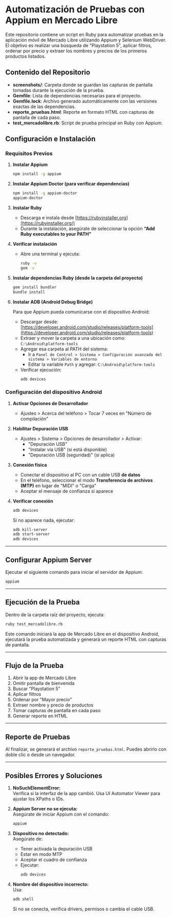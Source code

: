 
# Automatización de Pruebas con Appium en Mercado Libre

Este repositorio contiene un script en Ruby para automatizar pruebas en la aplicación móvil de Mercado Libre utilizando Appium y Selenium WebDriver. El objetivo es realizar una búsqueda de "Playstation 5", aplicar filtros, ordenar por precio y extraer los nombres y precios de los primeros productos listados.

## Contenido del Repositorio

- **screenshots/**: Carpeta donde se guardan las capturas de pantalla tomadas durante la ejecución de la prueba.
- **Gemfile**: Lista de dependencias necesarias para el proyecto.
- **Gemfile.lock**: Archivo generado automáticamente con las versiones exactas de las dependencias.
- **reporte_pruebas.html**: Reporte en formato HTML con capturas de pantalla de cada paso.
- **test_mercadolibre.rb**: Script de prueba principal en Ruby con Appium.

## Configuración e Instalación

### Requisitos Previos

1. **Instalar Appium**
   ```bash
   npm install -g appium
   ```

2. **Instalar Appium Doctor (para verificar dependencias)**
   ```bash
   npm install -g appium-doctor
   appium-doctor
   ```

3. **Instalar Ruby**
   - Descarga e instala desde [https://rubyinstaller.org](https://rubyinstaller.org/)
   - Durante la instalación, asegúrate de seleccionar la opción **“Add Ruby executables to your PATH”**

4. **Verificar instalación**
   - Abre una terminal y ejecuta:
     ```bash
     ruby -v
     gem -v
     ```

5. **Instalar dependencias Ruby (desde la carpeta del proyecto)**
   ```bash
   gem install bundler
   bundle install
   ```

6. **Instalar ADB (Android Debug Bridge)**

   Para que Appium pueda comunicarse con el dispositivo Android:

   - Descargar desde: [https://developer.android.com/studio/releases/platform-tools](https://developer.android.com/studio/releases/platform-tools)
   - Extraer y mover la carpeta a una ubicación como: `C:\Android\platform-tools`
   - Agregar esa carpeta al PATH del sistema:
     - Ir a `Panel de Control > Sistema > Configuración avanzada del sistema > Variables de entorno`
     - Editar la variable `Path` y agregar: `C:\Android\platform-tools`
   - Verificar ejecución:
     ```bash
     adb devices
     ```

### Configuración del dispositivo Android

1. **Activar Opciones de Desarrollador**
   - Ajustes > Acerca del teléfono > Tocar 7 veces en "Número de compilación"

2. **Habilitar Depuración USB**
   - Ajustes > Sistema > Opciones de desarrollador > Activar:
     - "Depuración USB"
     - "Instalar vía USB" (si está disponible)
     - "Depuración USB (seguridad)" (si aplica)

3. **Conexión física**
   - Conectar el dispositivo al PC con un cable USB **de datos**
   - En el teléfono, seleccionar el modo **Transferencia de archivos (MTP)** en lugar de "MIDI" o "Carga"
   - Aceptar el mensaje de confianza si aparece

4. **Verificar conexión**
   ```bash
   adb devices
   ```

   Si no aparece nada, ejecutar:
   ```bash
   adb kill-server
   adb start-server
   adb devices
   ```

---

## Configurar Appium Server

Ejecutar el siguiente comando para iniciar el servidor de Appium:

```bash
appium
```

---

## Ejecución de la Prueba

Dentro de la carpeta raíz del proyecto, ejecuta:

```bash
ruby test_mercadolibre.rb
```

Este comando iniciará la app de Mercado Libre en el dispositivo Android, ejecutará la prueba automatizada y generará un reporte HTML con capturas de pantalla.

---

## Flujo de la Prueba

1. Abrir la app de Mercado Libre
2. Omitir pantalla de bienvenida
3. Buscar "Playstation 5"
4. Aplicar filtros
5. Ordenar por "Mayor precio"
6. Extraer nombre y precio de productos
7. Tomar capturas de pantalla en cada paso
8. Generar reporte en HTML

---

## Reporte de Pruebas

Al finalizar, se generará el archivo `reporte_pruebas.html`. Puedes abrirlo con doble clic o desde un navegador.

---

## Posibles Errores y Soluciones

1. **NoSuchElementError:**  
   Verifica si la interfaz de la app cambió. Usa UI Automator Viewer para ajustar los XPaths o IDs.

2. **Appium Server no se ejecuta:**  
   Asegúrate de iniciar Appium con el comando:
   ```bash
   appium
   ```

3. **Dispositivo no detectado:**  
   Asegúrate de:
   - Tener activada la depuración USB
   - Estar en modo MTP
   - Aceptar el cuadro de confianza
   - Ejecutar:
     ```bash
     adb devices
     ```

4. **Nombre del dispositivo incorrecto:**  
   Usa:
   ```bash
   adb shell
   ```
   Si no se conecta, verifica drivers, permisos o cambia el cable USB.


   
